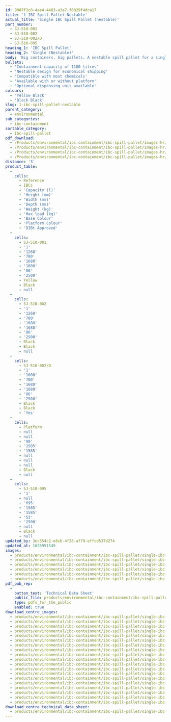 ```yaml
---
id: 9007f2c8-4ae4-4483-a3a7-f6029f4dca17
title: '1 IBC Spill Pallet Nestable'
actual_title: 'Single IBC Spill Pallet (nestable)'
part_number:
  - SJ-510-001
  - SJ-510-002
  - SJ-510-002/D
  - SJ-510-095
heading_1: 'IBC Spill Pallet'
heading_2: 'Single (Nestable)'
body: 'Big containers, big pallets. A nestable spill pallet for a single IBC.'
bullets:
  - 'Containment capacity of 1180 litres'
  - 'Nestable design for economical shipping'
  - 'Compatible with most chemicals'
  - 'Available with or without platform'
  - 'Optional dispensing unit available'
colours:
  - 'Yellow Black'
  - 'Black Black'
slug: 1-ibc-spill-pallet-nestable
parent_category:
  - environmental
sub_categories:
  - ibc-containment
sortable_category:
  - ibc-spill-pallet
pdf_download:
  - /Products/environmental/ibc-containment/ibc-spill-pallet/images-hr/1IBC-SJ-510-001_01.jpg
  - /Products/environmental/ibc-containment/ibc-spill-pallet/images-hr/1IBC-SJ-510-001_02.jpg
  - /Products/environmental/ibc-containment/ibc-spill-pallet/images-hr/1IBC-SJ-510-001_03.jpg
  - /Products/environmental/ibc-containment/ibc-spill-pallet/images-hr/1IBC-SJ-510-002_02.jpg
distance: '3'
product_table:
  -
    cells:
      - Reference
      - IBCs
      - 'Capacity (l)'
      - 'Height (mm)'
      - 'Width (mm)'
      - 'Depth (mm)'
      - 'Weight (kg)'
      - 'Max load (kg)'
      - 'Base Colour'
      - 'Platform Colour'
      - 'DIBt Approved'
  -
    cells:
      - SJ-510-001
      - '1'
      - '1260'
      - '700'
      - '1680'
      - '1680'
      - '86'
      - '2500'
      - Yellow
      - Black
      - null
  -
    cells:
      - SJ-510-002
      - '1'
      - '1260'
      - '700'
      - '1680'
      - '1680'
      - '86'
      - '2500'
      - Black
      - Black
      - null
  -
    cells:
      - SJ-510-002/D
      - '1'
      - '1000'
      - '700'
      - '1680'
      - '1680'
      - '86'
      - '2500'
      - Black
      - Black
      - 'Yes'
  -
    cells:
      - Platform
      - null
      - null
      - '90'
      - '1585'
      - '1585'
      - null
      - null
      - null
      - Black
      - null
  -
    cells:
      - SJ-510-095
      - '1'
      - null
      - '695'
      - '1585'
      - '1585'
      - '53'
      - '2500'
      - null
      - Black
      - null
updated_by: 3ec554c2-e8cb-4f28-af79-effcd537d274
updated_at: 1635951549
images:
  - products/environmental/ibc-containment/ibc-spill-pallet/single-ibc-nestable/images-lr/SJ-510-002_01.jpg
  - products/environmental/ibc-containment/ibc-spill-pallet/single-ibc-nestable/images-lr/SJ-510-001_02.jpg
  - products/environmental/ibc-containment/ibc-spill-pallet/single-ibc-nestable/images-lr/SJ-510-001_03.jpg
  - products/environmental/ibc-containment/ibc-spill-pallet/single-ibc-nestable/images-lr/SJ-510-001_01.jpg
  - products/environmental/ibc-containment/ibc-spill-pallet/single-ibc-nestable/images-lr/SJ-510-002_02.jpg
  - products/environmental/ibc-containment/ibc-spill-pallet/single-ibc-nestable/images-lr/SJ-510-002_04.jpg
pdf_pub_rep:
  -
    button_text: 'Technical Data Sheet'
    public_file: products/environmental/ibc-containment/ibc-spill-pallet/single-ibc-nestable/pdf-lr/EV-Spill-Pallet-(1-IBC-Nestable)-TD_EN.pdf
    type: pdfs_for_the_public
    enabled: true
download_centre_images:
  - products/environmental/ibc-containment/ibc-spill-pallet/single-ibc-nestable/images-hr/SJ-510-001_01.jpg
  - products/environmental/ibc-containment/ibc-spill-pallet/single-ibc-nestable/images-hr/SJ-510-001_02.jpg
  - products/environmental/ibc-containment/ibc-spill-pallet/single-ibc-nestable/images-hr/SJ-510-001_03.jpg
  - products/environmental/ibc-containment/ibc-spill-pallet/single-ibc-nestable/images-hr/SJ-510-001_04.jpg
  - products/environmental/ibc-containment/ibc-spill-pallet/single-ibc-nestable/images-hr/SJ-510-001_05.jpg
  - products/environmental/ibc-containment/ibc-spill-pallet/single-ibc-nestable/images-hr/SJ-510-002_01.jpg
  - products/environmental/ibc-containment/ibc-spill-pallet/single-ibc-nestable/images-hr/SJ-510-002_02.jpg
  - products/environmental/ibc-containment/ibc-spill-pallet/single-ibc-nestable/images-hr/SJ-510-002_03.jpg
  - products/environmental/ibc-containment/ibc-spill-pallet/single-ibc-nestable/images-hr/SJ-510-002_04.jpg
  - products/environmental/ibc-containment/ibc-spill-pallet/single-ibc-nestable/images-hr/SJ-510-002_05.jpg
  - products/environmental/ibc-containment/ibc-spill-pallet/single-ibc-nestable/images-hr/SJ-510-002_06.jpg
  - products/environmental/ibc-containment/ibc-spill-pallet/single-ibc-nestable/images-hr/SJ-510-002_07.jpg
  - products/environmental/ibc-containment/ibc-spill-pallet/single-ibc-nestable/images-hr/SJ-510-003_01.jpg
  - products/environmental/ibc-containment/ibc-spill-pallet/single-ibc-nestable/images-hr/SJ-510-003_02.jpg
  - products/environmental/ibc-containment/ibc-spill-pallet/single-ibc-nestable/images-hr/SJ-510-095_01.jpg
  - products/environmental/ibc-containment/ibc-spill-pallet/single-ibc-nestable/images-hr/SJ-510-095_02.jpg
  - products/environmental/ibc-containment/ibc-spill-pallet/single-ibc-nestable/images-hr/SJ-510-095_03.jpg
  - products/environmental/ibc-containment/ibc-spill-pallet/single-ibc-nestable/images-hr/SJ-510-095_04.jpg
  - products/environmental/ibc-containment/ibc-spill-pallet/single-ibc-nestable/images-hr/SJ-510-095_05.jpg
download_centre_technical_data_sheet:
  - products/environmental/ibc-containment/ibc-spill-pallet/single-ibc-nestable/pdf-hr/EV-Spill-Pallet-(1-IBC-Nestable)-TD_EN.pdf
---
```

